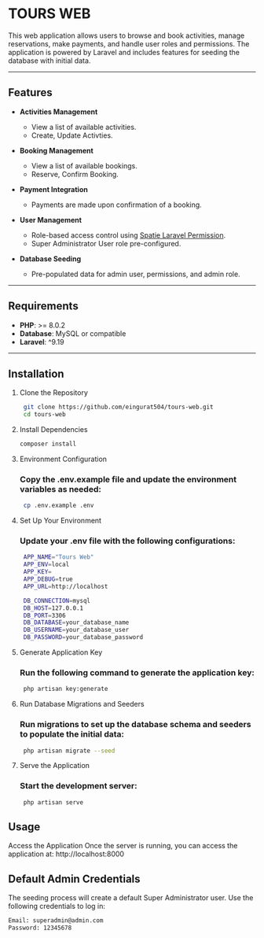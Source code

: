 # TOURS WEB

This web application allows users to browse and book activities, manage reservations, make payments, and handle user roles and permissions. The application is powered by Laravel and includes features for seeding the database with initial data.

---

## Features

- **Activities Management**
  - View a list of available activities.
  - Create, Update Activties.

- **Booking Management**
  - View a list of available bookings.
  - Reserve, Confirm Booking.

- **Payment Integration**
  - Payments are made upon confirmation of a booking.

- **User Management**
  - Role-based access control using [Spatie Laravel Permission](https://spatie.be/docs/laravel-permission).
  - Super Administrator User role pre-configured.

- **Database Seeding**
  - Pre-populated data for admin user, permissions, and admin role.

---

## Requirements

- **PHP**: >= 8.0.2
- **Database**: MySQL or compatible
- **Laravel**: ^9.19

---

## Installation

1. Clone the Repository
   ```bash
    git clone https://github.com/eingurat504/tours-web.git
    cd tours-web

2. Install Dependencies
    ```bash
    composer install

3. Environment Configuration
   ### Copy the .env.example file and update the environment variables as needed:
   ```bash
    cp .env.example .env

4. Set Up Your Environment
   ### Update your .env file with the following configurations:
   ```bash
    APP_NAME="Tours Web"
    APP_ENV=local
    APP_KEY=
    APP_DEBUG=true
    APP_URL=http://localhost

    DB_CONNECTION=mysql
    DB_HOST=127.0.0.1
    DB_PORT=3306
    DB_DATABASE=your_database_name
    DB_USERNAME=your_database_user
    DB_PASSWORD=your_database_password

5. Generate Application Key
   ### Run the following command to generate the application key:
   ```bash
    php artisan key:generate


6. Run Database Migrations and Seeders
   ### Run migrations to set up the database schema and seeders to populate the initial data:

   ```bash
    php artisan migrate --seed


7. Serve the Application
   ### Start the development server:
   ```bash
    php artisan serve

## Usage

Access the Application
Once the server is running, you can access the application at:
    http://localhost:8000

## Default Admin Credentials
The seeding process will create a default Super Administrator user. Use the following credentials to log in:
```bash
Email: superadmin@admin.com
Password: 12345678



